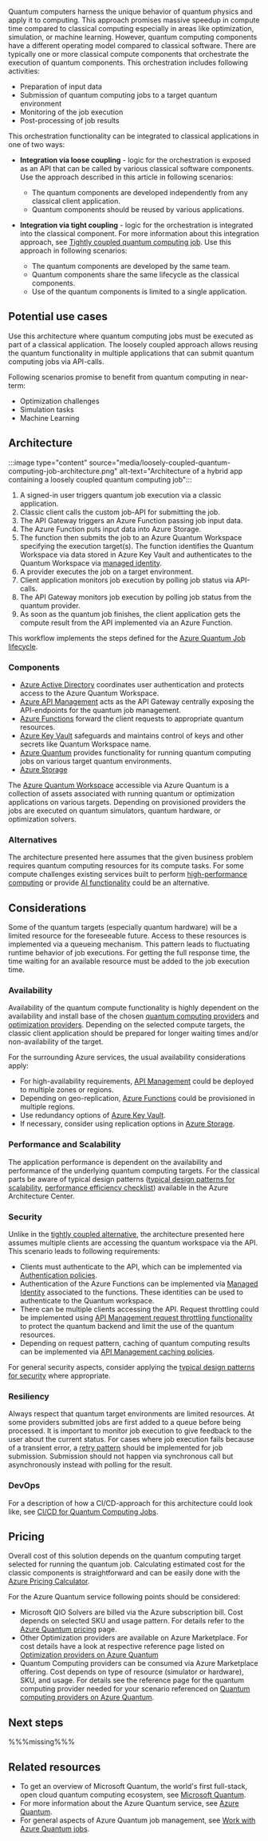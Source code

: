 Quantum computers harness the unique behavior of quantum physics and apply it to computing. This approach promises massive speedup in compute time compared to classical computing especially in areas like optimization, simulation, or machine learning. However, quantum computing components have a different operating model compared to classical software. There are typically one or more classical compute components that orchestrate the execution of quantum components. This orchestration includes following activities:

* Preparation of input data
* Submission of quantum computing jobs to a target quantum environment
* Monitoring of the job execution
* Post-processing of job results

This orchestration functionality can be integrated to classical applications in one of two ways:

* **Integration via loose coupling** - logic for the orchestration is exposed as an API that can be called by various classical software components. Use the approach described in this article in following scenarios:
  * The quantum components are developed independently from any classical client application.
  * Quantum components should be reused by various applications.

* **Integration via tight coupling** - logic for the orchestration is integrated into the classical component. For more information about this integration approach, see [Tightly coupled quantum computing job](tightly-coupled-quantum-computing-job.md). Use this approach in following scenarios:
  * The quantum components are developed by the same team.
  * Quantum components share the same lifecycle as the classical components.
  * Use of the quantum components is limited to a single application.

## Potential use cases

Use this architecture where quantum computing jobs must be executed as part of a classical application. The loosely coupled approach allows reusing the quantum functionality in multiple applications that can submit quantum computing jobs via API-calls.

Following scenarios promise to benefit from quantum computing in near-term:

* Optimization challenges
* Simulation tasks
* Machine Learning

## Architecture

:::image type="content" source="media/loosely-coupled-quantum-computing-job-architecture.png" alt-text="Architecture of a hybrid app containing a loosely coupled quantum computing job":::

1. A signed-in user triggers quantum job execution via a classic application.
1. Classic client calls the custom job-API for submitting the job.
1. The API Gateway triggers an Azure Function passing job input data.
1. The Azure Function puts input data into Azure Storage.
1. The function then submits the job to an Azure Quantum Workspace specifying the execution target(s). The function identifies the Quantum Workspace via data stored in Azure Key Vault and authenticates to the Quantum Workspace via [managed identity](/azure/active-directory/managed-identities-azure-resources/overview).
1. A provider executes the job on a target environment.
1. Client application monitors job execution by polling job status via API-calls.
1. The API Gateway monitors job execution by polling job status from the quantum provider.
1. As soon as the quantum job finishes, the client application gets the compute result from the API implemented via an Azure Function.

This workflow implements the steps defined for the [Azure Quantum Job lifecycle](/azure/quantum/how-to-work-with-jobs#job-lifecycle).

### Components

* [Azure Active Directory](https://azure.microsoft.com/services/active-directory) coordinates user authentication and protects access to the Azure Quantum Workspace.
* [Azure API Management](https://azure.microsoft.com/services/api-management) acts as the API Gateway centrally exposing the API-endpoints for the quantum job management.
* [Azure Functions](https://azure.microsoft.com/services/functions) forward the client requests to appropriate quantum resources.
* [Azure Key Vault](https://azure.microsoft.com/services/key-vault) safeguards and maintains control of keys and other secrets like Quantum Workspace name.
* [Azure Quantum](https://azure.microsoft.com/services/quantum) provides functionality for running quantum computing jobs on various target quantum environments.
* [Azure Storage](https://azure.microsoft.com/services/storage)

The [Azure Quantum Workspace](/azure/quantum/how-to-create-workspace) accessible via Azure Quantum is a collection of assets associated with running quantum or optimization applications on various targets. Depending on provisioned providers the jobs are executed on quantum simulators, quantum hardware, or optimization solvers.

### Alternatives

The architecture presented here assumes that the given business problem requires quantum computing resources for its compute tasks. For some compute challenges existing services built to perform [high-performance computing](https://azure.microsoft.com/solutions/high-performance-computing/) or provide [AI functionality](https://azure.microsoft.com/overview/ai-platform/) could be an alternative.

## Considerations

Some of the quantum targets (especially quantum hardware) will be a limited resource for the foreseeable future. Access to these resources is implemented via a queueing mechanism. This pattern leads to fluctuating runtime behavior of job executions. For getting the full response time, the time waiting for an available resource must be added to the job execution time.

### Availability

Availability of the quantum compute functionality is highly dependent on the availability and install base of the chosen [quantum computing providers](/azure/quantum/qc-target-list) and [optimization providers](/azure/quantum/qio-target-list). Depending on the selected compute targets, the classic client application should be prepared for longer waiting times and/or non-availability of the target.

For the surrounding Azure services, the usual availability considerations apply:

* For high-availability requirements, [API Management](https://docs.microsoft.com/azure/api-management/api-management-howto-deploy-multi-region) could be deployed to multiple zones or regions.
* Depending on geo-replication, [Azure Functions](https://docs.microsoft.com/azure/azure-functions/functions-geo-disaster-recovery) could be provisioned in multiple regions.
* Use redundancy options of [Azure Key Vault](/azure/key-vault/general/disaster-recovery-guidance).
* If necessary, consider using replication options in [Azure Storage](/azure/storage/common/storage-redundancy).

### Performance and Scalability

The application performance is dependent on the availability and performance of the underlying quantum computing targets. For the classical parts be aware of typical design patterns ([typical design patterns for scalability](/azure/architecture/framework/scalability/performance-efficiency-patterns), [performance efficiency checklist](/azure/architecture/framework/scalability/performance-efficiency)) available in the Azure Architecture Center.

### Security

Unlike in the [tightly coupled alternative](tightly-coupled-quantum-computing-job.md), the architecture presented here assumes multiple clients are accessing the quantum workspace via the API. This scenario leads to following requirements:

* Clients must authenticate to the API, which can be implemented via [Authentication policies](/azure/api-management/api-management-authentication-policies).
* Authentication of the Azure Functions can be implemented via [Managed Identity](/azure/active-directory/managed-identities-azure-resources/overview) associated to the functions. These identities can be used to authenticate to the Quantum workspace.
* There can be multiple clients accessing the API. Request throttling could be implemented using [API Management request throttling functionality](/azure/api-management/api-management-sample-flexible-throttling) to protect the quantum backend and limit the use of the quantum resources.
* Depending on request pattern, caching of quantum computing results can be implemented via [API Management caching policies](/azure/api-management/api-management-caching-policies).

For general security aspects, consider applying the [typical design patterns for security](/azure/architecture/framework/security/security-patterns) where appropriate.

### Resiliency

Always respect that quantum target environments are limited resources. At some providers submitted jobs are first added to a queue before being processed. It is important to monitor job execution to give feedback to the user about the current status. For cases where job execution fails because of a transient error, a [retry pattern](/azure/architecture/patterns/retry) should be implemented for job submission. Submission should not happen via synchronous call but asynchronously instead with polling for the result.

### DevOps

For a description of how a CI/CD-approach for this architecture could look like, see [CI/CD for Quantum Computing Jobs](../../solution-ideas/articles/cicd-for-quantum-computing-jobs-content.md).

## Pricing

Overall cost of this solution depends on the quantum computing target selected for running the quantum job. Calculating estimated cost for the classic components is straightforward and can be easily done with the [Azure Pricing Calculator](https://azure.microsoft.com/pricing/calculator/).

For the Azure Quantum service following points should be considered:

* Microsoft QIO Solvers are billed via the Azure subscription bill. Cost depends on selected SKU and usage pattern. For details refer to the [Azure Quantum pricing](https://azure.microsoft.com/pricing/details/azure-quantum/) page.
* Other Optimization providers are available on Azure Marketplace. For cost details have a look at respective reference page listed on [Optimization providers on Azure Quantum](https://docs.microsoft.com/azure/quantum/qio-target-list)
* Quantum Computing providers can be consumed via Azure Marketplace offering. Cost depends on type of resource (simulator or hardware), SKU, and usage. For details see the reference page for the quantum computing provider needed for your scenario referenced on [Quantum computing providers on Azure Quantum](https://docs.microsoft.com/azure/quantum/qc-target-list).

## Next steps

%%%missing%%%

## Related resources

* To get an overview of Microsoft Quantum, the world's first full-stack, open cloud quantum computing ecosystem, see [Microsoft Quantum](https://azure.microsoft.com/solutions/quantum-computing/).
* For more information about the Azure Quantum service, see [Azure Quantum](https://azure.microsoft.com/services/quantum/).
* For general aspects of Azure Quantum job management, see [Work with Azure Quantum jobs](/azure/quantum/how-to-work-with-jobs).
